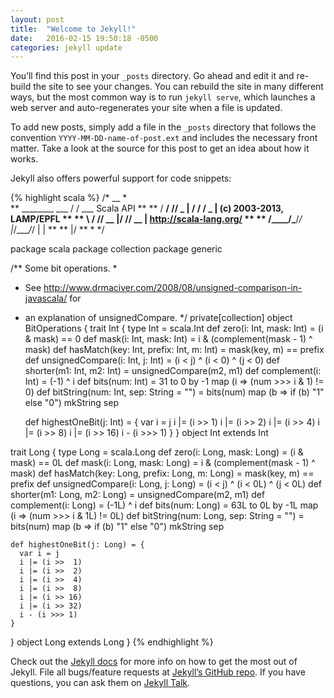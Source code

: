 ```yaml
---
layout: post
title:  "Welcome to Jekyll!"
date:   2016-02-15 19:50:18 -0500
categories: jekyll update
---
```

You’ll find this post in your `_posts` directory. Go ahead and edit it and re-build the site to see your changes. You can rebuild the site in many different ways, but the most common way is to run `jekyll serve`, which launches a web server and auto-regenerates your site when a file is updated.

To add new posts, simply add a file in the `_posts` directory that follows the convention `YYYY-MM-DD-name-of-post.ext` and includes the necessary front matter. Take a look at the source for this post to get an idea about how it works.

Jekyll also offers powerful support for code snippets:

{% highlight scala %}
/*                     __                                               *\
**     ________ ___   / /  ___     Scala API                            **
**    / __/ __// _ | / /  / _ |    (c) 2003-2013, LAMP/EPFL             **
**  __\ \/ /__/ __ |/ /__/ __ |    http://scala-lang.org/               **
** /____/\___/_/ |_/____/_/ | |                                         **
**                          |/                                          **
\*                                                                      */

package scala
package collection
package generic

/** Some bit operations.
 *
 *  See http://www.drmaciver.com/2008/08/unsigned-comparison-in-javascala/ for
 *  an explanation of unsignedCompare.
 */
private[collection] object BitOperations {
  trait Int {
    type Int = scala.Int
    def zero(i: Int, mask: Int)                 = (i & mask) == 0
    def mask(i: Int, mask: Int)                 = i & (complement(mask - 1) ^ mask)
    def hasMatch(key: Int, prefix: Int, m: Int) = mask(key, m) == prefix
    def unsignedCompare(i: Int, j: Int)         = (i < j) ^ (i < 0) ^ (j < 0)
    def shorter(m1: Int, m2: Int)               = unsignedCompare(m2, m1)
    def complement(i: Int)                      = (-1) ^ i
    def bits(num: Int)                          = 31 to 0 by -1 map (i => (num >>> i & 1) != 0)
    def bitString(num: Int, sep: String = "")   = bits(num) map (b => if (b) "1" else "0") mkString sep

    def highestOneBit(j: Int) = {
      var i = j
      i |= (i >>  1)
      i |= (i >>  2)
      i |= (i >>  4)
      i |= (i >>  8)
      i |= (i >> 16)
      i - (i >>> 1)
    }
  }
  object Int extends Int

  trait Long {
    type Long = scala.Long
    def zero(i: Long, mask: Long)                  = (i & mask) == 0L
    def mask(i: Long, mask: Long)                  = i & (complement(mask - 1) ^ mask)
    def hasMatch(key: Long, prefix: Long, m: Long) = mask(key, m) == prefix
    def unsignedCompare(i: Long, j: Long)          = (i < j) ^ (i < 0L) ^ (j < 0L)
    def shorter(m1: Long, m2: Long)                = unsignedCompare(m2, m1)
    def complement(i: Long)                        = (-1L) ^ i
    def bits(num: Long)                            = 63L to 0L by -1L map (i => (num >>> i & 1L) != 0L)
    def bitString(num: Long, sep: String = "")     = bits(num) map (b => if (b) "1" else "0") mkString sep

    def highestOneBit(j: Long) = {
      var i = j
      i |= (i >>  1)
      i |= (i >>  2)
      i |= (i >>  4)
      i |= (i >>  8)
      i |= (i >> 16)
      i |= (i >> 32)
      i - (i >>> 1)
    }
  }
  object Long extends Long
}
{% endhighlight %}

Check out the [Jekyll docs][jekyll-docs] for more info on how to get the most out of Jekyll. File all bugs/feature requests at [Jekyll’s GitHub repo][jekyll-gh]. If you have questions, you can ask them on [Jekyll Talk][jekyll-talk].

[jekyll-docs]: http://jekyllrb.com/docs/home
[jekyll-gh]:   https://github.com/jekyll/jekyll
[jekyll-talk]: https://talk.jekyllrb.com/
